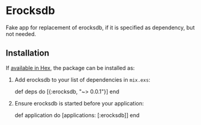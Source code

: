# Erocksdb

Fake app for replacement of erocksdb, if it is specified as dependency, but not needed.

## Installation

If [available in Hex](https://hex.pm/docs/publish), the package can be installed as:

  1. Add erocksdb to your list of dependencies in `mix.exs`:

        def deps do
          [{:erocksdb, "~> 0.0.1"}]
        end

  2. Ensure erocksdb is started before your application:

        def application do
          [applications: [:erocksdb]]
        end

